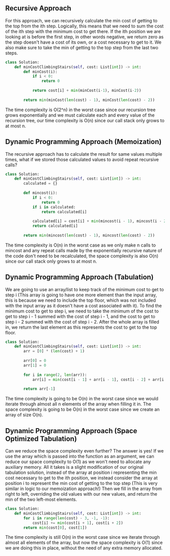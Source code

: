 ## Recursive Approach
For this approach, we can recursively calculate the min cost of getting to the top from the ith step. Logically, this means that we need to sum the cost of the ith step with the minimum cost to get there. If the ith position we are looking at is before the first step, in other words negative, we return zero as the step doesn't have a cost of its own, or a cost necessary to get to it. We also make sure to take the min of getting to the top step from the last two steps.
``` python
class Solution:
    def minCostClimbingStairs(self, cost: List[int]) -> int:
        def minCost(i):
            if i < 0:
                return 0
  
            return cost[i] + min(minCost(i-1), minCost(i-2))
  
        return min(minCost(len(cost) - 1), minCost(len(cost) - 2))
```
The time complexity is O(2^n) in the worst case since our recursion tree grows exponentially and we must calculate each and every value of the recursion tree, our time complexity is O(n) since our call stack only grows to at most n.
## Dynamic Programming Approach (Memoization)
The recursive approach has to calculate the result for same values multiple times, what if we stored those calculated values to avoid repeat recursive calls?
``` python
class Solution:
    def minCostClimbingStairs(self, cost: List[int]) -> int:
        calculated = {}
  
        def mincost(i):
            if i < 0:
                return 0
            if i in calculated:
                return calculated[i]
  
            calculated[i] = cost[i] + min(mincost(i - 1), mincost(i - 2))
            return calculated[i]
  
        return min(mincost(len(cost) - 1), mincost(len(cost) - 2))
```
The time complexity is O(n) in the worst case as we only make n calls to mincost and any repeat calls made by the exponentially recursive nature of the code don't need to be recalculated, the space complexity is also O(n) since our call stack only grows to at most n.
## Dynamic Programming Approach (Tabulation)
We are going to use an array/list to keep track of the minimum cost to get to step i (This array is going to have one more element than the input array, this is because we need to include the top floor, which was not included with the input array as it doesn't have a cost associated with it). To find the minimum cost to get to step i, we need to take the minimum of the cost to get to step i - 1 summed with the cost of step i - 1, and the cost to get to step i - 2 summed with the cost of step i - 2. After the whole array is filled in, we return the last element as this represents the cost to get to the top floor.
``` python
class Solution:
    def minCostClimbingStairs(self, cost: List[int]) -> int:
        arr = [0] * (len(cost) + 1)
  
        arr[0] = 0
        arr[1] = 0
  
        for i in range(2, len(arr)):
            arr[i] = min(cost[i - 1] + arr[i - 1], cost[i - 2] + arr[i - 2])
  
        return arr[-1]
```
The time complexity is going to be O(n) in the worst case since we would iterate through almost all n elements of the array when filling it in. The space complexity is going to be O(n) in the worst case since we create an array of size O(n).
## Dynamic Programming Approach (Space Optimized Tabulation)
Can we reduce the space complexity even further? The answer is yes! If we use the array which is passed into the function as an argument, we can reduce our space complexity to O(1) as we won't need to allocate any auxiliary memory. All it takes is a slight modification of our original tabulation solution, instead of the array at position i representing the min cost necessary to get to the ith position, we instead consider the array at position i to represent the min cost of getting to the top step (This is very similar in logic to our memoization approach!) Then we fill in the array from right to left, overriding the old values with our new values, and return the min of the two left-most elements.
``` python
class Solution:
    def minCostClimbingStairs(self, cost: List[int]) -> int:
        for i in range(len(cost) - 3, -1, -1):
            cost[i] += min(cost[i + 1], cost[i + 2])
        return min(cost[0], cost[1])
```
The time complexity is still O(n) in the worst case since we iterate through almost all elements of the array, but now the space complexity is O(1) since we are doing this in place, without the need of any extra memory allocated.